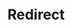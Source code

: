 ﻿---
layout: src/layouts/Redirect.astro
title: Redirect
redirect: https://yamldoc.liuyan.wang/docs/infrastructure/deployment-targets/tentacle
pubDate:  2023-01-01
navSearch: false
navSitemap: false
navMenu: false
---
